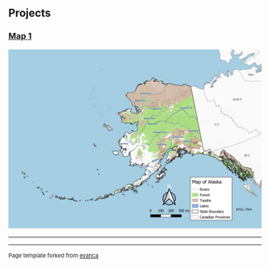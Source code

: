 
## Projects 

### [Map 1](Project_Map1/index.md)
 [<img src="images/Map1.jpg?raw=true"/>](/Project_Map1/index.md)

---








---
<p style="font-size:11px">Page template forked from <a href="https://github.com/evanca/quick-portfolio">evanca</a></p>
<!-- Remove above link if you don't want to attibute -->
